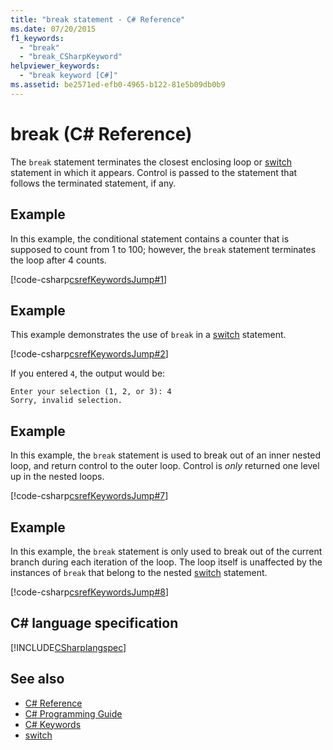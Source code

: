 ```yaml
---
title: "break statement - C# Reference"
ms.date: 07/20/2015
f1_keywords: 
  - "break"
  - "break_CSharpKeyword"
helpviewer_keywords: 
  - "break keyword [C#]"
ms.assetid: be2571ed-efb0-4965-b122-81e5b09db0b9
---
```

# break (C# Reference)

The `break` statement terminates the closest enclosing loop or [switch](./switch.md) statement in which it appears. Control is passed to the statement that follows the terminated statement, if any.

## Example

In this example, the conditional statement contains a counter that is supposed to count from 1 to 100; however, the `break` statement terminates the loop after 4 counts.

[!code-csharp[csrefKeywordsJump#1](~/samples/snippets/csharp/VS_Snippets_VBCSharp/csrefKeywordsJump/CS/csrefKeywordsJump.cs#1)]

## Example

This example demonstrates the use of `break` in a [switch](./switch.md) statement.

[!code-csharp[csrefKeywordsJump#2](~/samples/snippets/csharp/VS_Snippets_VBCSharp/csrefKeywordsJump/CS/csrefKeywordsJump.cs#2)]

If you entered `4`, the output would be:

```output
Enter your selection (1, 2, or 3): 4
Sorry, invalid selection.
```

## Example

In this example, the `break` statement is used to break out of an inner nested loop, and return control to the outer loop. Control is _only_ returned one level up in the nested loops.

[!code-csharp[csrefKeywordsJump#7](~/samples/snippets/csharp/VS_Snippets_VBCSharp/csrefKeywordsJump/CS/csrefKeywordsJump.cs#7)]

## Example

In this example, the `break` statement is only used to break out of the current branch during each iteration of the loop. The loop itself is unaffected by the instances of `break` that belong to the nested [switch](./switch.md) statement.

[!code-csharp[csrefKeywordsJump#8](~/samples/snippets/csharp/VS_Snippets_VBCSharp/csrefKeywordsJump/CS/csrefKeywordsJump.cs#8)]

## C# language specification

[!INCLUDE[CSharplangspec](~/includes/csharplangspec-md.md)]

## See also

- [C# Reference](../index.md)
- [C# Programming Guide](../../programming-guide/index.md)
- [C# Keywords](./index.md)
- [switch](./switch.md)
